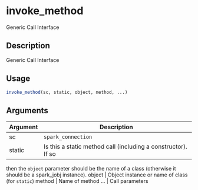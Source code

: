 # invoke_method


Generic Call Interface




## Description

Generic Call Interface





## Usage
```r
invoke_method(sc, static, object, method, ...)
```




## Arguments


Argument      |Description
------------- |----------------
sc | ``spark_connection``
static | Is this a static method call (including a constructor). If so
then the ``object`` parameter should be the name of a class (otherwise
it should be a spark_jobj instance).
object | Object instance or name of class (for ``static``)
method | Name of method
... | Call parameters






